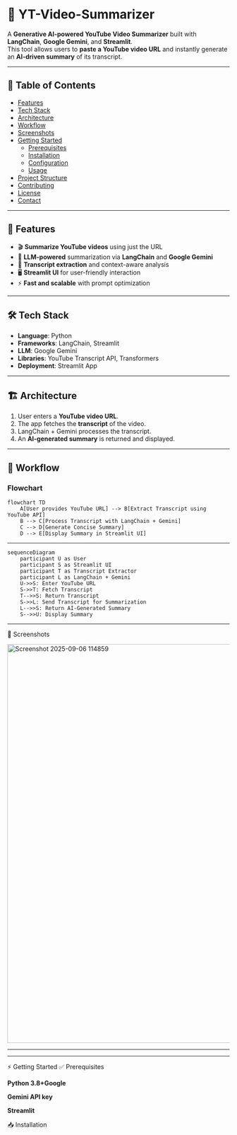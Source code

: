  # 🎥 YT-Video-Summarizer

A **Generative AI-powered YouTube Video Summarizer** built with **LangChain**, **Google Gemini**, and **Streamlit**.  
This tool allows users to **paste a YouTube video URL** and instantly generate an **AI-driven summary** of its transcript.  

---

## 📌 Table of Contents
- [Features](#features)  
- [Tech Stack](#tech-stack)  
- [Architecture](#architecture)  
- [Workflow](#workflow)  
- [Screenshots](#screenshots)  
- [Getting Started](#getting-started)  
  - [Prerequisites](#prerequisites)  
  - [Installation](#installation)  
  - [Configuration](#configuration)  
  - [Usage](#usage)  
- [Project Structure](#project-structure)  
- [Contributing](#contributing)  
- [License](#license)  
- [Contact](#contact)  

---

## 🚀 Features
- 🎬 **Summarize YouTube videos** using just the URL  
- 🧠 **LLM-powered** summarization via **LangChain** and **Google Gemini**  
- 📜 **Transcript extraction** and context-aware analysis  
- 🖥️ **Streamlit UI** for user-friendly interaction  
- ⚡ **Fast and scalable** with prompt optimization  

---

## 🛠️ Tech Stack
- **Language**: Python  
- **Frameworks**: LangChain, Streamlit  
- **LLM**: Google Gemini  
- **Libraries**: YouTube Transcript API, Transformers  
- **Deployment**: Streamlit App  

---

## 🏗️ Architecture
1. User enters a **YouTube video URL**.  
2. The app fetches the **transcript** of the video.  
3. LangChain + Gemini processes the transcript.  
4. An **AI-generated summary** is returned and displayed.  

---

## 🔄 Workflow

### Flowchart
```mermaid
flowchart TD
    A[User provides YouTube URL] --> B[Extract Transcript using YouTube API]
    B --> C[Process Transcript with LangChain + Gemini]
    C --> D[Generate Concise Summary]
    D --> E[Display Summary in Streamlit UI]

```
---
```mermaid
sequenceDiagram
    participant U as User
    participant S as Streamlit UI
    participant T as Transcript Extractor
    participant L as LangChain + Gemini
    U->>S: Enter YouTube URL
    S->>T: Fetch Transcript
    T-->>S: Return Transcript
    S->>L: Send Transcript for Summarization
    L-->>S: Return AI-Generated Summary
    S-->>U: Display Summary
```
---
📸 Screenshots




<img width="1914" height="902" alt="Screenshot 2025-09-06 114859" src="https://github.com/user-attachments/assets/fdbc3ff0-39df-4781-ab1a-76c65ff71c07" />

---
---
⚡ Getting Started
✅ Prerequisites

**Python 3.8+Google**

**Gemini API key**

**Streamlit**

📥 Installation



